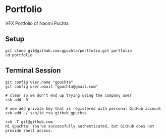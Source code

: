 # Portfolio

VFX Portfolio of Naomi Puchta

## Setup

```
git clone git@github.com:gpuchta/portfolio.git portfolio
cd portfolio
```

## Terminal Session

```
git config user.name "gpuchta"
git config user.email "gpuchta@gmail.com"

# clear so we don't end up trying using the company user
ssh-add -D

# now add private key that is registered with personal GitHub account
ssh-add ~/.ssh/id_rsa_github_gpuchta

ssh -T git@github.com
Hi gpuchta! You've successfully authenticated, but GitHub does not provide shell access.
```
